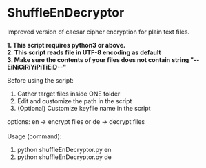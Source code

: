 # ShuffleEnDecryptor
Improved version of caesar cipher encryption for plain text files.

**1.  This script requires python3 or above.**<br/>
**2.  This script reads file in UTF-8 encoding as default**<br/>
**3.  Make sure the contents of your files does not contain string "--EiNiCiRiYiPiTiEiD--"**<br/>

Before using the script:
1. Gather target files inside ONE folder
2. Edit and customize the path in the script
3. (Optional) Customize keyfile name in the script

options: en -> encrypt files or de -> decrypt files<br/><br/>
Usage (command):
1. python shuffleEnDecryptor.py en
2. python shuffleEnDecryptor.py de

